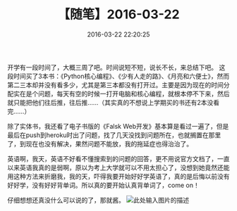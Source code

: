 ﻿---
title: '【随笔】2016-03-22'
date: 2016-03-22 22:20:25
tags: 随笔
---


 开学有一段时间了，大概三周了吧。时间说短不短，说长不长，来总结下吧。<!--more-->
  这段时间买了3本书：《Python核心编程》、《少有人走的路》、《月亮和六便士》，然而第二三本却并没有看多少，尤其是第三本都没有打开过。主要是因为现在的时间分配实在是个问题，每天有空的时候一打开电脑和核心编程，就根本停不下来，然后就只能把他们往后推，往后推……（其实真的不想说上学期买的书还有2本没看完……）

  除了实体书，我还看了电子书版的《Falsk Web开发》基本算是看过一遍了，但是最后在push到heroku时出了问题，找了几天没找到问题所在，也就搁置在那里了，到现在也没有解决，果然问题不能放，我的拖延症也得治治了。

  英语啊，我天，英语不好看不懂搜索到的问题的回答，更不用说官方文档了，一直以来英语我真的是弱啊，原以为考上大学就可以不用太担心了，没想到她竟然还能用这种方法来折磨我，我的天，吓得我要开始好好学英语了，真的是后悔以前没有好好学，没有好好背单词。所以真的要开始认真背单词了，come on！

  仔细想想还真没什么可以说的了，那就酱。
  ![此处输入图片的描述][1]


  [1]: http://r.photo.store.qq.com/psb?/2f70ca31-de18-4de3-aa3b-349aacdb8225/Y*DrUNR1yA4eyCFg6KKfbRWE5auj9R.Xl5rtQlFJM7Y!/o/dHIBAAAAAAAA&ek=1&kp=1&pt=0&bo=NQWAAoAHmgMFAI8!&su=1230194385&sce=0-12-12&rf=2-9